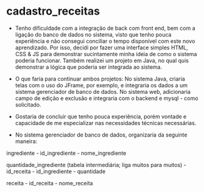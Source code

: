 # cadastro_receitas

- Tenho dificuldade com a integração de back com front end, bem com a ligação do banco de dados no sistema, visto que tenho pouca experiência e não consegui conciliar o tempo disponível com este novo aprendizado. Por isso, decidi por fazer uma interface simples HTML, CSS & JS para demonstrar sucintamente minha ideia de como o sistema poderia funcionar. Também realizei um projeto em Java, no qual quis demonstrar a lógica que poderia ser integrada ao sistema.

- O que faria para continuar ambos projetos:
No sistema Java, criaria telas com o uso do JFrame, por exemplo, e integraria os dados a um sistema gerenciador de banco de dados.
No sistema web, adicionaria campo de edição e exclusão e integraria com o backend e mysql - como solicitado.

- Gostaria de concluir que tenho pouca experiência, porém vontade e capacidade de me especializar nas necessidades técnicas necessárias.

- No sistema gerenciador de banco de dados, organizaria da seguinte maneira:

ingrediente
	- id_ingrediente
	- nome_ingrediente

quantidade_ingrediente (tabela intermediária; liga muitos para muitos)
	- id_receita
	- id_ingrediente
	- quantidade

receita
	- id_receita
	- nome_receita
